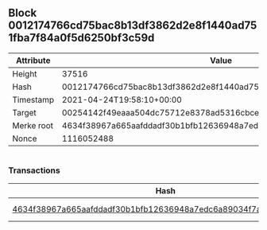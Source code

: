 ## Block 0012174766cd75bac8b13df3862d2e8f1440ad751fba7f84a0f5d6250bf3c59d

Attribute | Value
--- | ---
Height | 37516
Hash | 0012174766cd75bac8b13df3862d2e8f1440ad751fba7f84a0f5d6250bf3c59d
Timestamp | 2021-04-24T19:58:10+00:00
Target | 00254142f49eaaa504dc75712e8378ad5316cbcead634704b3734b6271167cc4
Merke root | 4634f38967a665aafddadf30b1bfb12636948a7edc6a89034f7a45d4a3b59cf6
Nonce | 1116052488

```

```

### Transactions

Hash | Amount
--- | ---
[4634f38967a665aafddadf30b1bfb12636948a7edc6a89034f7a45d4a3b59cf6](4634f38967a665aafddadf30b1bfb12636948a7edc6a89034f7a45d4a3b59cf6.md) | 10.00000000 SKEPTI 
